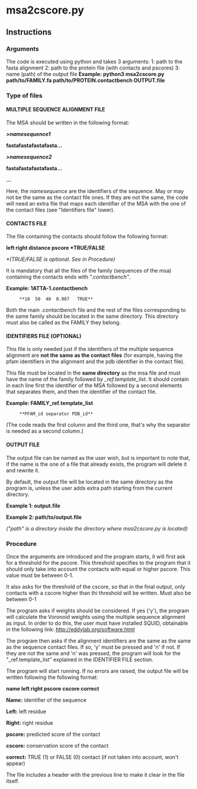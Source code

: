 # msa2cscore.py
## Instructions
### Arguments
The code is executed using python and takes 3 arguments:
    1: path to the fasta alignment
    2: path to the protein file (with contacts and pscores)
    3: name (path) of the output file
**Example: python3 msa2cscore.py path/to/FAMILY.fa path/to/PROTEIN.contactbench OUTPUT.file**

### Type of files
#### MULTIPLE SEQUENCE ALIGNMENT FILE
The MSA should be written in the following format:

***>namesequence1***

**fastafastafastafasta...**

***>namesequence2***

**fastafastafastafasta...**

**...**

Here, the _namesequence_ are the identifiers of the sequence. May or may not be the same as the contact file ones. If they are not the same, the code will need an extra file that maps each identifier of the MSA with the one of the contact files (see "Identifiers file" lower).

#### CONTACTS FILE
The file containing the contacts should follow the following format:

__left    right   distance    pscore      *TRUE/FALSE__

_*(TRUE/FALSE is optional. See in Procedure)_

It is mandatory that all the files of the family (sequences of the msa) containing the contacts ends with *".contactbench"*.

**Example: 1ATTA-1.contactbench**

         **10  50  40  0.987   TRUE**

Both the main _.contactbench_ file and the rest of the files corresponding to the same family should be located in the same directory. This directory must also be called as the FAMILY they belong.

#### IDENTIFIERS FILE (OPTIONAL)
This file is only needed just if the identifiers of the multiple sequence alignment are **not the same as the contact files** (for example, having the pfam identifiers in the alignment and the pdb identifier in the contact file).

This file must be located in the **same directory** as the msa file and must have the name of the family followed by *_ref.template_list*.
It should contain in each line first the identifier of the MSA followed by a second elements that separates them, and then the identifier of the contact file.

**Example: FAMILY_ref.template_list**

         **PFAM_id separator PDB_id**

(The code reads the first column and the third one, that's why the separator is needed as a second column.)

#### OUTPUT FILE
The output file can be named as the user wish, but is important to note that, if the name is the one of a file that already exists, the program will delete it and rewrite it.

By default, the output file will be located in the same directory as the program is, unless the user adds extra path starting from the current directory.

**Example 1: output.file**

**Example 2: path/to/output.file**

_("path" is a directory inside the directory where msa2cscore.py is located)_

### Procedure
Once the arguments are introduced and the program starts, it will first ask for a threshold for the pscore. This threshold specifies to the program that it should only take into account the contacts with equal or higher pscore. This value must be between 0-1.

It also asks for the threshold of the cscore, so that in the final output, only contacts with a cscore higher than thi threshold will be written. Must also be between 0-1

The program asks if weights should be considered.
If yes ('y'), the program will calculate the Voronoid weights using the multiple sequence alignment as input.
In order to do this, the user must have installed SQUID, obtainable in the following link: http://eddylab.org/software.html

The program then asks if the alignment identifiers are the same as the same as the sequence contact files. If so, 'y' must be pressed and 'n' if not. If they are not the same and 'n' was pressed, the program will look for the "_ref.template_list" explained in the IDENTIFIER FILE section.

The program will start running. If no errors are raised, the output file will be written following the following format:

**name  left    right   pscore  cscore  correct**    

__Name:__ identifier of the sequence

__Left:__ left residue

__Right:__ right residue

__pscore:__ predicted score of the contact

__cscore:__ conservation score of the contact

__correct:__ TRUE (1) or FALSE (0) contact (if not taken into account, won't appear)

The file includes a header with the previous line to make it clear in the file itself.